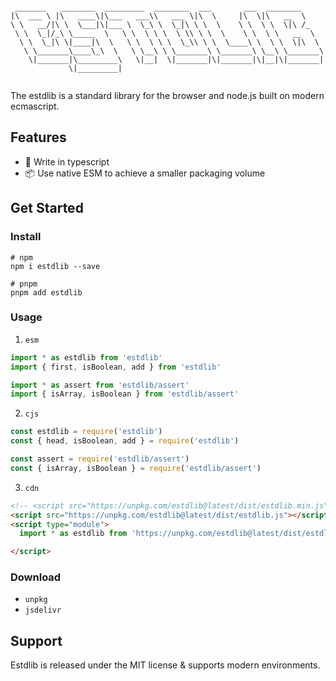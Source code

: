 ```plain

 _______   ________  _________  ________  ___       ___  ________
|\  ___ \ |\   ____\|\___   ___\\   ___ \|\  \     |\  \|\   __  \
\ \   __/|\ \  \___|\|___ \  \_\ \  \_|\ \ \  \    \ \  \ \  \|\ /_
 \ \  \_|/_\ \_____  \   \ \  \ \ \  \ \\ \ \  \    \ \  \ \   __  \
  \ \  \_|\ \|____|\  \   \ \  \ \ \  \_\\ \ \  \____\ \  \ \  \|\  \
   \ \_______\____\_\  \   \ \__\ \ \_______\ \_______\ \__\ \_______\
    \|_______|\_________\   \|__|  \|_______|\|_______|\|__|\|_______|
             \|_________|


```

The estdlib is a standard library for the browser and node.js built on modern ecmascript.

## Features

- 💪 Write in typescript
- 📦 Use native ESM to achieve a smaller packaging volume

## Get Started

### Install

```shell
# npm
npm i estdlib --save

# pnpm
pnpm add estdlib

```

### Usage

1. `esm`

```js
import * as estdlib from 'estdlib'
import { first, isBoolean, add } from 'estdlib'

import * as assert from 'estdlib/assert'
import { isArray, isBoolean } from 'estdlib/assert'

```

2. `cjs`

```js
const estdlib = require('estdlib')
const { head, isBoolean, add } = require('estdlib')

const assert = require('estdlib/assert')
const { isArray, isBoolean } = require('estdlib/assert')

```

3. `cdn`

```html
<!-- <script src="https://unpkg.com/estdlib@latest/dist/estdlib.min.js"></script> -->
<script src="https://unpkg.com/estdlib@latest/dist/estdlib.js"></script>
<script type="module">
  import * as estdlib from 'https://unpkg.com/estdlib@latest/dist/estdlib.esm.js'

</script>

```

### Download

- `unpkg`
- `jsdelivr`

## Support

Estdlib is released under the MIT license & supports modern environments.
